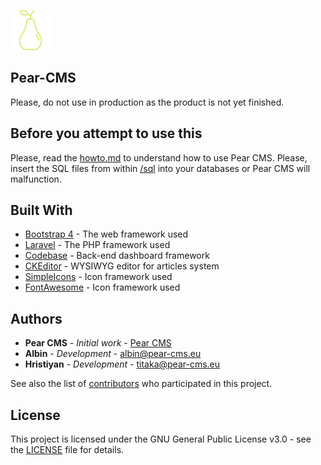 ![picture](public/themes/default/images/logo/logo_64.png)

## Pear-CMS
Please, do not use in production as the product is not yet finished.

## Before you attempt to use this
Please, read the [howto.md](https://github.com/pear-cms/pear-cms/blob/master/howto.md) to understand how to use Pear CMS.
Please, insert the SQL files from within [/sql](https://github.com/pear-cms/pear-cms/tree/master/sql) into your databases or Pear CMS will malfunction.

## Built With

* [Bootstrap 4](https://getbootstrap.com/docs/4.0/getting-started/introduction/) - The web framework used
* [Laravel](https://laravel.com) - The PHP framework used
* [Codebase](https://demo.pixelcave.com/codebase/) - Back-end dashboard framework
* [CKEditor](https://ckeditor.com) - WYSIWYG editor for articles system
* [SimpleIcons](https://simpleicons.org) - Icon framework used
* [FontAwesome](https://fontawesome.com) - Icon framework used

## Authors

* **Pear CMS** - *Initial work* - [Pear CMS](https://github.com/pear-cms)
* **Albin** - *Development* - [albin@pear-cms.eu](mailto:albin@pear-cms.eu)
* **Hristiyan** - *Development* - [titaka@pear-cms.eu](mailto:titaka@pear-cms.eu)

See also the list of [contributors](https://github.com/pear-cms/pear-cms/graphs/contributors) who participated in this project.

## License

This project is licensed under the GNU General Public License v3.0 - see the [LICENSE](LICENSE) file for details.
